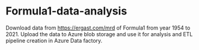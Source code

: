 # Formula1-data-analysis
Download data from https://ergast.com/mrd of Formula1 from year 1954 to 2021. Upload the data to Azure blob storage and use it for analysis and ETL pipeline creation in Azure Data factory.
